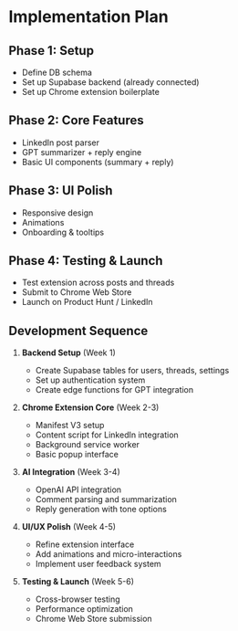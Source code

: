 
# Implementation Plan

## Phase 1: Setup
- Define DB schema
- Set up Supabase backend (already connected)
- Set up Chrome extension boilerplate

## Phase 2: Core Features
- LinkedIn post parser
- GPT summarizer + reply engine
- Basic UI components (summary + reply)

## Phase 3: UI Polish
- Responsive design
- Animations
- Onboarding & tooltips

## Phase 4: Testing & Launch
- Test extension across posts and threads
- Submit to Chrome Web Store
- Launch on Product Hunt / LinkedIn

## Development Sequence
1. **Backend Setup** (Week 1)
   - Create Supabase tables for users, threads, settings
   - Set up authentication system
   - Create edge functions for GPT integration

2. **Chrome Extension Core** (Week 2-3)
   - Manifest V3 setup
   - Content script for LinkedIn integration
   - Background service worker
   - Basic popup interface

3. **AI Integration** (Week 3-4)
   - OpenAI API integration
   - Comment parsing and summarization
   - Reply generation with tone options

4. **UI/UX Polish** (Week 4-5)
   - Refine extension interface
   - Add animations and micro-interactions
   - Implement user feedback system

5. **Testing & Launch** (Week 5-6)
   - Cross-browser testing
   - Performance optimization
   - Chrome Web Store submission
